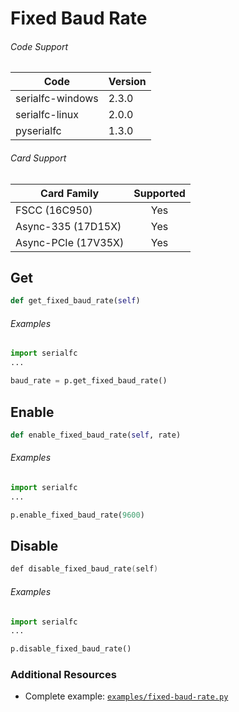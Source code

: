 # Fixed Baud Rate

###### Code Support
| Code | Version |
| ---- | ------- |
| serialfc-windows | 2.3.0 |
| serialfc-linux | 2.0.0 |
| pyserialfc | 1.3.0 |

###### Card Support
| Card Family | Supported |
| ----------- |:-----:|
| FSCC (16C950) | Yes |
| Async-335 (17D15X) | Yes |
| Async-PCIe (17V35X) | Yes |


## Get
```python
def get_fixed_baud_rate(self)
```

###### Examples
```python
import serialfc
...

baud_rate = p.get_fixed_baud_rate()
```


## Enable
```python
def enable_fixed_baud_rate(self, rate)
```

###### Examples
```python
import serialfc
...

p.enable_fixed_baud_rate(9600)
```


## Disable
```c
def disable_fixed_baud_rate(self)
```

###### Examples
```python
import serialfc
...

p.disable_fixed_baud_rate()
```


### Additional Resources
- Complete example: [`examples/fixed-baud-rate.py`](../examples/fixed-baud-rate.py)
